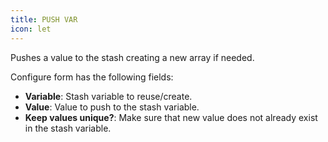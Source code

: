 ```yaml
---
title: PUSH VAR
icon: let
---
```


Pushes a value to the stash creating a new array if needed.

Configure form has the following fields:

- **Variable**: Stash variable to reuse/create.
- **Value**: Value to push to the stash variable.
- **Keep values unique?**: Make sure that new value does not already exist in the stash variable.
